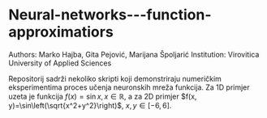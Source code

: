 # Neural-networks---function-approximatiors

Authors: Marko Hajba, Gita Pejović, Marijana Špoljarić
Institution: Virovitica University of Applied Sciences

Repositorij sadrži nekoliko skripti koji demonstriraju numeričkim eksperimentima proces učenja neuronskih mreža funkcija. 
Za 1D primjer uzeta je funkcija $f(x) = \sin{x}, x\in \mathbb{R}$, a za 2D primjer $f(x, y)=\sin\left(\sqrt{x^2+y^2}\right)$, $x, y \in [-6, 6]$.
